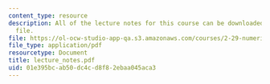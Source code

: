```yaml
---
content_type: resource
description: All of the lecture notes for this course can be downloaded in this one
  file.
file: https://ol-ocw-studio-app-qa.s3.amazonaws.com/courses/2-29-numerical-marine-hydrodynamics-13-024-spring-2003/01e395bcab50dc4cd8f82ebaa045aca3_lecture_notes.pdf
file_type: application/pdf
resourcetype: Document
title: lecture_notes.pdf
uid: 01e395bc-ab50-dc4c-d8f8-2ebaa045aca3
---
```

